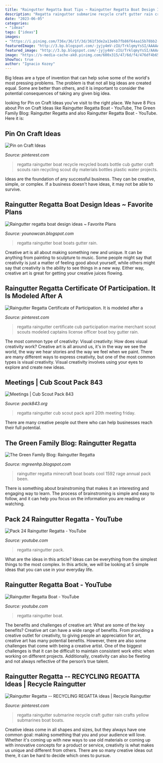 ```yaml
---
title: "Raingutter Regatta Boat Tips ~ Raingutter Regatta Boat Design Ideas ~ Favorite Plans"
description: "Regatta raingutter submarine recycle craft gutter rain crafts yellow submarines boat boats"
date: "2023-06-05"
categories:
- "ideas"
tags: ["ideas"]
images:
- "https://i.pinimg.com/736x/36/1f/3d/361f3de2a13e6b7fb86f64aa15b78bb2--raingutter-regatta-boats-ideas-motor-away-cub-scouts.jpg"
featuredImage: "http://3.bp.blogspot.com/-jyjy4mV-zIU/TrklqmyYsSI/AAAAAAAAC4I/nZE4WiPBBoI/w1200-h630-p-k-no-nu/Raingutter+Regatta+and+Chili+003.JPG"
featured_image: "http://3.bp.blogspot.com/-jyjy4mV-zIU/TrklqmyYsSI/AAAAAAAAC4I/nZE4WiPBBoI/w1200-h630-p-k-no-nu/Raingutter+Regatta+and+Chili+003.JPG"
image: "https://s-media-cache-ak0.pinimg.com/600x315/47/6d/f4/476df4b6530dcddb6f51bc59b816ca9a.jpg"
ShowToc: true
author: "Ignacio Kozey"
---
```



Big Ideas are a type of invention that can help solve some of the world's most pressing problems. The problem is that not all big ideas are created equal. Some are better than others, and it is important to consider the potential consequences of taking any given big idea.

	

		
looking for Pin on Craft Ideas you've visit to the right place. We have 8 Pics about Pin on Craft Ideas like Raingutter Regatta Boat - YouTube, The Green Family Blog: Raingutter Regatta and also Raingutter Regatta Boat - YouTube. Here it is:
		
    
## Pin On Craft Ideas

<img loading=lazy src="https://i.pinimg.com/736x/36/1f/3d/361f3de2a13e6b7fb86f64aa15b78bb2--raingutter-regatta-boats-ideas-motor-away-cub-scouts.jpg" onerror="this.onerror=null;this.src='https://tse4.mm.bing.net/th?id=OIP.vl58AZTBFuGguMdAX26cAQHaIQ&amp;pid=15.1';" alt="Pin on Craft Ideas">

_Source: pinterest.com_

>regatta raingutter boat recycle recycled boats bottle cub gutter craft scouts rain recycling scout diy materials bottles plastic water projects. 

	

Ideas are the foundation of any successful business. They can be creative, simple, or complex. If a business doesn't have ideas, it may not be able to survive.

    
## Raingutter Regatta Boat Design Ideas ~ Favorite Plans

<img loading=lazy src="http://3.bp.blogspot.com/-jyjy4mV-zIU/TrklqmyYsSI/AAAAAAAAC4I/nZE4WiPBBoI/w1200-h630-p-k-no-nu/Raingutter+Regatta+and+Chili+003.JPG" onerror="this.onerror=null;this.src='https://tse2.mm.bing.net/th?id=OIP.Vmdlgzq7sa4GNbGqhYephwHaE7&amp;pid=15.1';" alt="Raingutter regatta boat design ideas ~ Favorite Plans">

_Source: younowcan.blogspot.com_

>regatta raingutter boat boats gutter rain. 

	

Creative art is all about making something new and unique. It can be anything from painting to sculpture to music. Some people might say that creativity is just a matter of feeling good about yourself, while others might say that creativity is the ability to see things in a new way. Either way, creative art is great for getting your creative juices flowing.

    
## Raingutter Regatta Certificate Of Participation. It Is Modeled After A

<img loading=lazy src="https://s-media-cache-ak0.pinimg.com/originals/30/93/e0/3093e057fed488b5e908a9a75f883168.png" onerror="this.onerror=null;this.src='https://tse4.mm.bing.net/th?id=OIP.Tgnuurs99cXMCQ7zLaNKIQHaFl&amp;pid=15.1';" alt="Raingutter Regatta Certificate of Participation. It is modeled after a">

_Source: pinterest.com_

>regatta raingutter certificate cub participation marine merchant scout scouts modeled captains license officer boat boy gutter rain. 

	

The most common type of creativity: Visual creativity: How does visual creativity work?
Creative art is all around us, it's in the way we see the world, the way we hear stories and the way we feel when we paint. There are many different ways to express creativity, but one of the most common types is visual creativity. Visual creativity involves using your eyes to explore and create new ideas.

    
## Meetings | Cub Scout Pack 843

<img loading=lazy src="http://pack843.org/wp-content/uploads/2015/04/regatta.jpg" onerror="this.onerror=null;this.src='https://tse2.mm.bing.net/th?id=OIP.HnmkjQUH5jUza0RSdoOg5QHaHz&amp;pid=15.1';" alt="Meetings | Cub Scout Pack 843">

_Source: pack843.org_

>regatta raingutter cub scout pack april 20th meeting friday. 

	

There are many creative people out there who can help businesses reach their full potential.

    
## The Green Family Blog: Raingutter Regatta

<img loading=lazy src="https://1.bp.blogspot.com/-nDMJS2mSJhQ/UmhCPtJPBoI/AAAAAAAADrI/t6QJMtBW8JE/s1600/Raingutter-2.jpg" onerror="this.onerror=null;this.src='https://tse3.mm.bing.net/th?id=OIP.SGwGxZ1c8X-cMgTjEFXe2wHaE7&amp;pid=15.1';" alt="The Green Family Blog: Raingutter Regatta">

_Source: mgreenhp.blogspot.com_

>raingutter regatta minecraft boat boats cool 1592 rage annual pack been. 

	

There is something about brainstroming that makes it an interesting and engaging way to learn. The process of brainstroming is simple and easy to follow, and it can help you focus on the information you are reading or watching.

    
## Pack 24 Raingutter Regatta - YouTube

<img loading=lazy src="https://i.ytimg.com/vi/wggd8-eHVg8/maxresdefault.jpg" onerror="this.onerror=null;this.src='https://tse2.mm.bing.net/th?id=OIP.HSX5P058gjbZsWlXSXmFBgHaEK&amp;pid=15.1';" alt="Pack 24 Raingutter Regatta - YouTube">

_Source: youtube.com_

>regatta raingutter pack. 

	

What are the ideas in this article?
Ideas can be everything from the simplest things to the most complex. In this article, we will be looking at 5 simple ideas that you can use in your everyday life.

    
## Raingutter Regatta Boat - YouTube

<img loading=lazy src="https://i.ytimg.com/vi/lwxeE8VlNUo/maxresdefault.jpg" onerror="this.onerror=null;this.src='https://tse1.mm.bing.net/th?id=OIP.KGvxcGNv_uIrjPgpjuUURAHaEK&amp;pid=15.1';" alt="Raingutter Regatta Boat - YouTube">

_Source: youtube.com_

>regatta raingutter boat. 

	

The benefits and challenges of creative art: What are some of the key benefits?
Creative art can have a wide range of benefits. From providing a creative outlet for creativity, to giving people an appreciation for art, creative art has many potential benefits. However, there are also some challenges that come with being a creative artist. One of the biggest challenges is that it can be difficult to maintain consistent work ethic when working on different projects. Additionally, creativity can also be fleeting and not always reflective of the person’s true talent.

    
## Raingutter Regatta -- RECYCLING REGATTA Ideas | Recycle Raingutter

<img loading=lazy src="https://s-media-cache-ak0.pinimg.com/600x315/47/6d/f4/476df4b6530dcddb6f51bc59b816ca9a.jpg" onerror="this.onerror=null;this.src='https://tse1.mm.bing.net/th?id=OIP.d1WkFY3mkwqFejy6f-HbHQHaD4&amp;pid=15.1';" alt="Raingutter Regatta -- RECYCLING REGATTA ideas | Recycle Raingutter">

_Source: pinterest.com_

>regatta raingutter submarine recycle craft gutter rain crafts yellow submarines boat boats. 

	

Creative ideas come in all shapes and sizes, but they always have one common goal: making something that you and your audience will love. Whether it's coming up with new ways to use old materials or coming up with innovative concepts for a product or service, creativity is what makes us unique and different from others. There are so many creative ideas out there, it can be hard to decide which ones to pursue.

